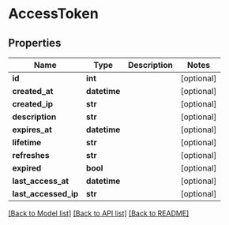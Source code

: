 # AccessToken

## Properties
Name | Type | Description | Notes
------------ | ------------- | ------------- | -------------
**id** | **int** |  | [optional] 
**created_at** | **datetime** |  | [optional] 
**created_ip** | **str** |  | [optional] 
**description** | **str** |  | [optional] 
**expires_at** | **datetime** |  | [optional] 
**lifetime** | **str** |  | [optional] 
**refreshes** | **str** |  | [optional] 
**expired** | **bool** |  | [optional] 
**last_access_at** | **datetime** |  | [optional] 
**last_accessed_ip** | **str** |  | [optional] 

[[Back to Model list]](../README.md#documentation-for-models) [[Back to API list]](../README.md#documentation-for-api-endpoints) [[Back to README]](../README.md)


